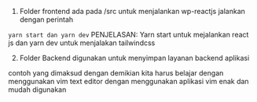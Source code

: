1. Folder frontend ada pada
   /src
   untuk menjalankan wp-reactjs
   jalankan dengan perintah

`yarn start dan yarn dev`
PENJELASAN: Yarn start untuk mejalankan react js dan yarn dev untuk menjalakan tailwindcss

2. Folder Backend digunakan untuk menyimpan layanan backend aplikasi






contoh yang dimaksud dengan demikian kita harus belajar dengan menggunakan vim text editor dengan menggunakan aplikasi vim enak dan mudah digunakan
